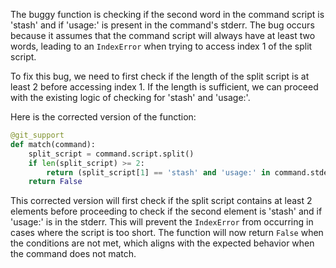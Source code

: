 The buggy function is checking if the second word in the command script is 'stash' and if 'usage:' is present in the command's stderr. The bug occurs because it assumes that the command script will always have at least two words, leading to an `IndexError` when trying to access index 1 of the split script.

To fix this bug, we need to first check if the length of the split script is at least 2 before accessing index 1. If the length is sufficient, we can proceed with the existing logic of checking for 'stash' and 'usage:'.

Here is the corrected version of the function:

```python
@git_support
def match(command):
    split_script = command.script.split()
    if len(split_script) >= 2:
        return (split_script[1] == 'stash' and 'usage:' in command.stderr)
    return False
```

This corrected version will first check if the split script contains at least 2 elements before proceeding to check if the second element is 'stash' and if 'usage:' is in the stderr. This will prevent the `IndexError` from occurring in cases where the script is too short. The function will now return `False` when the conditions are not met, which aligns with the expected behavior when the command does not match.